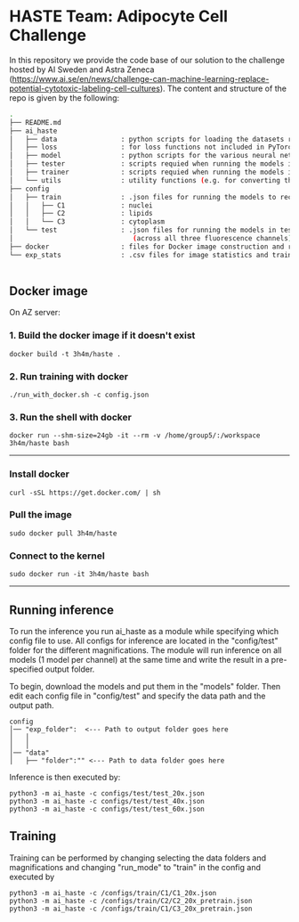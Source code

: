 # HASTE Team: Adipocyte Cell Challenge

In this repository we provide the code base of our solution to the challenge hosted by AI Sweden and Astra Zeneca (https://www.ai.se/en/news/challenge-can-machine-learning-replace-potential-cytotoxic-labeling-cell-cultures). The content and structure of the repo is given by the following: 

```sh
.
├── README.md
├── ai_haste
│   ├── data                : python scripts for loading the datasets required
│   ├── loss                : for loss functions not included in PyTorch
│   ├── model               : python scripts for the various neural networks
│   ├── tester              : scripts requied when running the models in test mode
│   ├── trainer             : scripts requied when running the models in train mode
│   └── utils               : utility functions (e.g. for converting the images to numpy arrays for faster data loading)
├── config
│   ├── train               : .json files for running the models to reconstruct the three fluorescence channels
│   │   ├── C1              : nuclei          
│   │   ├── C2              : lipids
│   │   └── C3              : cytoplasm
│   └── test                : .json files for running the models in test mode for the three resolutions
│                              (across all three fluorescence channels)
├── docker                  : files for Docker image construction and running
└── exp_stats               : .csv files for image statistics and train/test splits 
    
```
## Docker image
On AZ server:

### 1. Build the docker image if it doesn't exist
`docker build -t 3h4m/haste .`

### 2. Run training with docker
`./run_with_docker.sh -c config.json`

### 3. Run the shell with docker
`docker run --shm-size=24gb -it --rm -v /home/group5/:/workspace 3h4m/haste bash`

---

### Install docker
`curl -sSL https://get.docker.com/ | sh`

### Pull the image 
`sudo docker pull 3h4m/haste`

### Connect to the kernel
`sudo docker run -it 3h4m/haste bash`

---

## Running inference

To run the inference you run ai_haste as a module while specifying which config file to use. All configs for inference are located in the "config/test" folder for the different magnifications. The module will run inference on all models (1 model per channel) at the same time and write the result in a pre-specified output folder.

To begin, download the models and put them in the "models" folder. Then edit each config file in "config/test" and specify the data path and the output path.
```
config
│── "exp_folder":  <--- Path to output folder goes here            
│   │
│   │
│── "data"             
│   ├── "folder":"" <--- Path to data folder goes here
```

Inference is then executed by:
```
python3 -m ai_haste -c configs/test/test_20x.json 
python3 -m ai_haste -c configs/test/test_40x.json 
python3 -m ai_haste -c configs/test/test_60x.json 
```
## Training
Training can be performed by changing selecting the data folders and magnifications and changing "run_mode" to "train" in the config and executed by

```
python3 -m ai_haste -c /configs/train/C1/C1_20x.json 
python3 -m ai_haste -c /configs/train/C2/C2_20x_pretrain.json 
python3 -m ai_haste -c /configs/train/C1/C3_20x_pretrain.json 
```